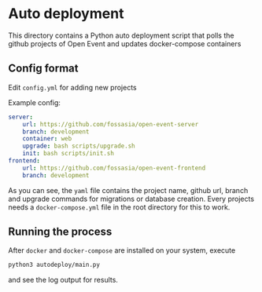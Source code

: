 # Auto deployment

This directory contains a Python auto deployment script that polls the github
projects of Open Event and updates docker-compose containers

## Config format

Edit `config.yml` for adding new projects

Example config:
```yml
server:
    url: https://github.com/fossasia/open-event-server
    branch: development
    container: web
    upgrade: bash scripts/upgrade.sh
    init: bash scripts/init.sh
frontend:
    url: https://github.com/fossasia/open-event-frontend
    branch: development
```

As you can see, the `yaml` file contains the project name, github url, branch
and upgrade commands for migrations or database creation. Every projects needs a
`docker-compose.yml` file in the root directory for this to work.

## Running the process

After `docker` and `docker-compose` are installed on your system, execute

```bash
python3 autodeploy/main.py
```

and see the log output for results.
